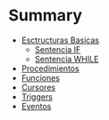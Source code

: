 # Summary

- [Esctructuras Basicas](./Estructuras-Basicas.md)
    - [Sentencia IF](./Estructuras-Basicas/Sentencia_If.md)
    - [Sentencia WHILE](./Estructuras-Basicas/Sentencia_While.md)
- [Procedimientos](./Procedimientos.md)
- [Funciones](./Funciones.md)
- [Cursores]()
- [Triggers]()
- [Eventos]()
